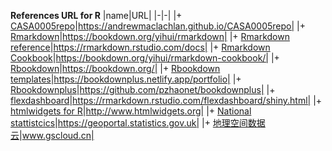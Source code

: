 **References URL for R**
|name|URL|
|-|-|
|+ [CASA0005repo](https://andrewmaclachlan.github.io/CASA0005repo/)|https://andrewmaclachlan.github.io/CASA0005repo|
|+ [Rmarkdown](https://bookdown.org/yihui/rmarkdown/)|https://bookdown.org/yihui/rmarkdown|
|+ [Rmarkdown reference](https://rmarkdown.rstudio.com/docs/)|https://rmarkdown.rstudio.com/docs|
|+ [Rmarkdown Cookbook](https://bookdown.org/yihui/rmarkdown-cookbook/)|https://bookdown.org/yihui/rmarkdown-cookbook/|
|+ [Rbookdown](https://bookdown.org/)|https://bookdown.org/|
|+ [Rbookdown templates](https://bookdownplus.netlify.app/portfolio/)|https://bookdownplus.netlify.app/portfolio|
|+ [Rbookdownplus](https://github.com/pzhaonet/bookdownplus)|https://github.com/pzhaonet/bookdownplus|
|+ [flexdashboard](https://rmarkdown.rstudio.com/flexdashboard/shiny.html)|https://rmarkdown.rstudio.com/flexdashboard/shiny.html|
|+ [htmlwidgets for R](http://www.htmlwidgets.org/)|http://www.htmlwidgets.org|
|+ [National stattistcics](https://geoportal.statistics.gov.uk/)|https://geoportal.statistics.gov.uk|
|+ [地理空间数据云](www.gscloud.cn)|www.gscloud.cn|


